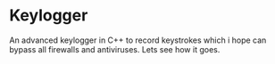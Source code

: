 # Keylogger
An advanced keylogger in C++ to record keystrokes which i hope can bypass all firewalls and antiviruses. Lets see how it goes.

